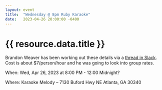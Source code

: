 ```yaml
---
layout: event
title:  "Wednesday @ 8pm Ruby Karaoke"
date:   2023-04-26 20:00:00 -0400
---
```


# {{ resource.data.title }}

Brandon Weaver has been working out these details via a <a href="https://2023railsconf.slack.com/archives/C052Q1A8KK7/p1682215598186609">thread in Slack</a>. Cost is about $7/person/hour and he was going to look into group rates.

When: Wed, Apr 26, 2023 at 8:00 PM - 12:00 Midnight?

Where: Karaoke Melody – 
7130 Buford Hwy NE
Atlanta, GA 30340


